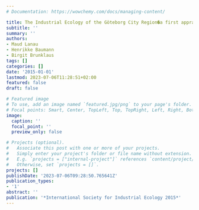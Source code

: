 ```yaml
---
# Documentation: https://wowchemy.com/docs/managing-content/

title: The Industrial Ecology of the Göteborg City Region�a first appraisal
subtitle: ''
summary: ''
authors:
- Maud Lanau
- Henrikke Baumann
- Birgit Brunklaus
tags: []
categories: []
date: '2015-01-01'
lastmod: 2023-07-06T11:28:51+02:00
featured: false
draft: false

# Featured image
# To use, add an image named `featured.jpg/png` to your page's folder.
# Focal points: Smart, Center, TopLeft, Top, TopRight, Left, Right, BottomLeft, Bottom, BottomRight.
image:
  caption: ''
  focal_point: ''
  preview_only: false

# Projects (optional).
#   Associate this post with one or more of your projects.
#   Simply enter your project's folder or file name without extension.
#   E.g. `projects = ["internal-project"]` references `content/project/deep-learning/index.md`.
#   Otherwise, set `projects = []`.
projects: []
publishDate: '2023-07-06T09:28:50.765641Z'
publication_types:
- '1'
abstract: ''
publication: '*International Society for Industrial Ecology 2015*'
---
```

